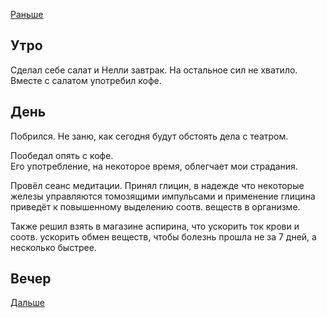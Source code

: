 [Раньше](2020.03.05.md)  
## Утро
Сделал себе салат и Нелли завтрак. На остальное сил не хватило.  
Вместе с салатом употребил кофе.
## День
Побрился. Не заню, как сегодня будут обстоять дела с театром.

Пообедал опять с кофе.  
Его употребление, на некоторое время, облегчает мои страдания.

Провёл сеанс медитации. Принял глицин, в надежде что некоторые железы управляются томозящими импульсами и применение глицина приведёт к повышенному выделению соотв. веществ в организме.

Также решил взять в магазине аспирина, что ускорить ток крови и соотв. ускорить обмен веществ, чтобы болезнь прошла не за 7 дней, а несколько быстрее.
## Вечер

[Дальше](2020.03.07.md)